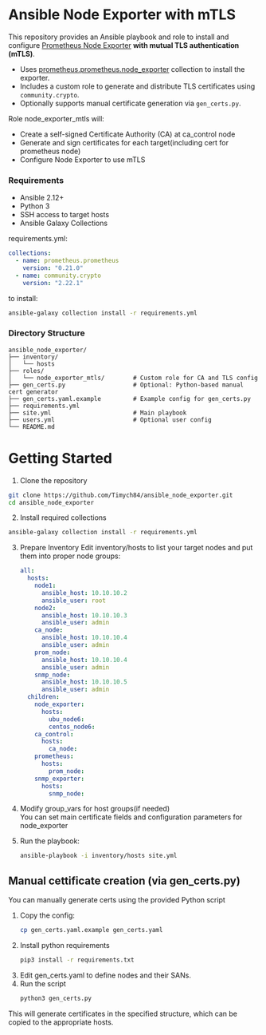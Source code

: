 # Ansible Node Exporter with mTLS

This repository provides an Ansible playbook and role to install and configure [Prometheus Node Exporter](https://github.com/prometheus/node_exporter) **with mutual TLS authentication (mTLS)**.

- Uses [prometheus.prometheus.node_exporter](https://galaxy.ansible.com/prometheus/prometheus) collection to install the exporter.
- Includes a custom role to generate and distribute TLS certificates using `community.crypto`.
- Optionally supports manual certificate generation via `gen_certs.py`.


Role node_exporter_mtls will:

- Create a self-signed Certificate Authority (CA) at ca_control node
- Generate and sign certificates for each target(including cert for prometheus node)
- Configure Node Exporter to use mTLS

### Requirements

- Ansible 2.12+
- Python 3
- SSH access to target hosts
- Ansible Galaxy Collections

requirements.yml:
  ```yaml
  collections:
    - name: prometheus.prometheus
      version: "0.21.0"
    - name: community.crypto
      version: "2.22.1"
  ```
to install:
```bash
ansible-galaxy collection install -r requirements.yml
```

### Directory Structure
```
ansible_node_exporter/
├── inventory/
│   └── hosts
├── roles/
│   └── node_exporter_mtls/        # Custom role for CA and TLS config
├── gen_certs.py                   # Optional: Python-based manual cert generator
├── gen_certs.yaml.example         # Example config for gen_certs.py
├── requirements.yml
├── site.yml                       # Main playbook
├── users.yml                      # Optional user config
└── README.md
```


# Getting Started
1. Clone the repository
```bash
git clone https://github.com/Timych84/ansible_node_exporter.git
cd ansible_node_exporter
```
2. Install required collections
```bash
ansible-galaxy collection install -r requirements.yml
```
3. Prepare Inventory
Edit inventory/hosts to list your target nodes and put them into proper node groups:
    ```yaml
    all:
      hosts:
        node1:
          ansible_host: 10.10.10.2
          ansible_user: root
        node2:
          ansible_host: 10.10.10.3
          ansible_user: admin
        ca_node:
          ansible_host: 10.10.10.4
          ansible_user: admin
        prom_node:
          ansible_host: 10.10.10.4
          ansible_user: admin
        snmp_node:
          ansible_host: 10.10.10.5
          ansible_user: admin
      children:
        node_exporter:
          hosts:
            ubu_node6:
            centos_node6:
        ca_control:
          hosts:
            ca_node:
        prometheus:
          hosts:
            prom_node:
        snmp_exporter:
          hosts:
            snmp_node:

    ```
4. Modify group_vars for host groups(if needed)\
You can set main certificate fields and configuration parameters for node_exporter

5. Run the playbook:
    ```bash
    ansible-playbook -i inventory/hosts site.yml
    ```

## Manual cettificate creation (via gen_certs.py)
You can manually generate certs using the provided Python script
1. Copy the config:
    ```bash
    cp gen_certs.yaml.example gen_certs.yaml
    ```
2. Install python requirements
    ```bash
    pip3 install -r requirements.txt
    ```
3. Edit gen_certs.yaml to define nodes and their SANs.
4. Run the script
    ```bash
    python3 gen_certs.py
    ```
This will generate certificates in the specified structure, which can be copied to the appropriate hosts.
